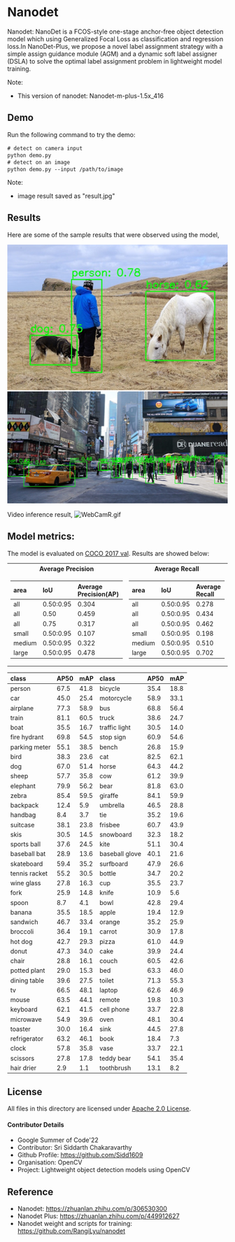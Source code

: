 # Nanodet

Nanodet: NanoDet is a FCOS-style one-stage anchor-free object detection model which using Generalized Focal Loss as classification and regression loss.In NanoDet-Plus, we propose a novel label assignment strategy with a simple assign guidance module (AGM) and a dynamic soft label assigner (DSLA) to solve the optimal label assignment problem in lightweight model training.

Note:
- This version of nanodet: Nanodet-m-plus-1.5x_416

## Demo

Run the following command to try the demo: 
```shell
# detect on camera input
python demo.py
# detect on an image
python demo.py --input /path/to/image
```
Note: 
- image result saved as "result.jpg"


## Results

Here are some of the sample results that were observed using the model,

![test1_res.jpg](./samples/1_res.jpg)
![test2_res.jpg](./samples/2_res.jpg)
  
Video inference result,
![WebCamR.gif](./samples/WebCamR.gif)

## Model metrics:

The model is evaluated on [COCO 2017 val](https://cocodataset.org/#download). Results are showed below:

<table>
<tr><th>Average Precision </th><th>Average Recall</th></tr>
<tr><td>
  
|  area  |  IoU  |  Average Precision(AP)  |
|:-------|:------|:------------------------|
|  all  |  0.50:0.95  |  0.304  |
|  all  |  0.50  |  0.459  |
|  all  |  0.75  |  0.317  |
|  small  |  0.50:0.95  |  0.107  |
|  medium  |  0.50:0.95  |  0.322  |
|  large  |  0.50:0.95  |  0.478  |
 
 </td><td>

  area  |  IoU  |  Average Recall  |
|:-------|:------|:----------------|
|  all  |  0.50:0.95  |  0.278  |
|  all  |  0.50:0.95  |  0.434  |
|  all  |  0.50:0.95 |  0.462  |
|  small  |  0.50:0.95  |  0.198  |
|  medium  |  0.50:0.95  |  0.510  |
|  large  |  0.50:0.95  |  0.702  |
</td></tr> </table>

| class         | AP50   | mAP   | class          | AP50   | mAP   |
|:--------------|:-------|:------|:---------------|:-------|:------|
| person        | 67.5   | 41.8  | bicycle        | 35.4   | 18.8  |
| car           | 45.0   | 25.4  | motorcycle     | 58.9   | 33.1  |
| airplane      | 77.3   | 58.9  | bus            | 68.8   | 56.4  |
| train         | 81.1   | 60.5  | truck          | 38.6   | 24.7  |
| boat          | 35.5   | 16.7  | traffic light  | 30.5   | 14.0  |
| fire hydrant  | 69.8   | 54.5  | stop sign      | 60.9   | 54.6  |
| parking meter | 55.1   | 38.5  | bench          | 26.8   | 15.9  |
| bird          | 38.3   | 23.6  | cat            | 82.5   | 62.1  |
| dog           | 67.0   | 51.4  | horse          | 64.3   | 44.2  |
| sheep         | 57.7   | 35.8  | cow            | 61.2   | 39.9  |
| elephant      | 79.9   | 56.2  | bear           | 81.8   | 63.0  |
| zebra         | 85.4   | 59.5  | giraffe        | 84.1   | 59.9  |
| backpack      | 12.4   | 5.9   | umbrella       | 46.5   | 28.8  |
| handbag       | 8.4    | 3.7   | tie            | 35.2   | 19.6  |
| suitcase      | 38.1   | 23.8  | frisbee        | 60.7   | 43.9  |
| skis          | 30.5   | 14.5  | snowboard      | 32.3   | 18.2  |
| sports ball   | 37.6   | 24.5  | kite           | 51.1   | 30.4  |
| baseball bat  | 28.9   | 13.6  | baseball glove | 40.1   | 21.6  |
| skateboard    | 59.4   | 35.2  | surfboard      | 47.9   | 26.6  |
| tennis racket | 55.2   | 30.5  | bottle         | 34.7   | 20.2  |
| wine glass    | 27.8   | 16.3  | cup            | 35.5   | 23.7  |
| fork          | 25.9   | 14.8  | knife          | 10.9   | 5.6   |
| spoon         | 8.7    | 4.1   | bowl           | 42.8   | 29.4  |
| banana        | 35.5   | 18.5  | apple          | 19.4   | 12.9  |
| sandwich      | 46.7   | 33.4  | orange         | 35.2   | 25.9  |
| broccoli      | 36.4   | 19.1  | carrot         | 30.9   | 17.8  |
| hot dog       | 42.7   | 29.3  | pizza          | 61.0   | 44.9  |
| donut         | 47.3   | 34.0  | cake           | 39.9   | 24.4  |
| chair         | 28.8   | 16.1  | couch          | 60.5   | 42.6  |
| potted plant  | 29.0   | 15.3  | bed            | 63.3   | 46.0  |
| dining table  | 39.6   | 27.5  | toilet         | 71.3   | 55.3  |
| tv            | 66.5   | 48.1  | laptop         | 62.6   | 46.9  |
| mouse         | 63.5   | 44.1  | remote         | 19.8   | 10.3  |
| keyboard      | 62.1   | 41.5  | cell phone     | 33.7   | 22.8  |
| microwave     | 54.9   | 39.6  | oven           | 48.1   | 30.4  |
| toaster       | 30.0   | 16.4  | sink           | 44.5   | 27.8  |
| refrigerator  | 63.2   | 46.1  | book           | 18.4   | 7.3   |
| clock         | 57.8   | 35.8  | vase           | 33.7   | 22.1  |
| scissors      | 27.8   | 17.8  | teddy bear     | 54.1   | 35.4  |
| hair drier    | 2.9    | 1.1   | toothbrush     | 13.1   | 8.2   |

## License

All files in this directory are licensed under [Apache 2.0 License](./LICENSE).

#### Contributor Details

- Google Summer of Code'22
- Contributor: Sri Siddarth Chakaravarthy
- Github Profile: https://github.com/Sidd1609
- Organisation: OpenCV
- Project: Lightweight object detection models using OpenCV 

## Reference

- Nanodet: https://zhuanlan.zhihu.com/p/306530300
- Nanodet Plus: https://zhuanlan.zhihu.com/p/449912627
- Nanodet weight and scripts for training: https://github.com/RangiLyu/nanodet
